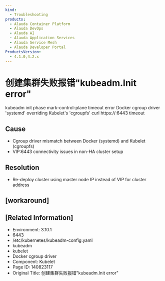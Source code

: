 ```yaml
---
kind:
  - Troubleshooting
products:
  - Alauda Container Platform
  - Alauda DevOps
  - Alauda AI
  - Alauda Application Services
  - Alauda Service Mesh
  - Alauda Developer Portal
ProductsVersion:
  - 4.1.0,4.2.x
---
```

<!-- A type of document that involves encountering a fault, diagnosing it, performing root cause analysis, and providing solutions. -->

# 创建集群失败报错"kubeadm.Init error"

kubeadm init phase mark-control-plane timeout error Docker cgroup driver 'systemd' overriding Kubelet's 'cgroupfs' curl https://<vip>:6443 timeout

## Cause
- Cgroup driver mismatch between Docker (systemd) and Kubelet (cgroupfs)
- VIP:6443 connectivity issues in non-HA cluster setup

## Resolution
- Re-deploy cluster using master node IP instead of VIP for cluster address

## [workaround]

## [Related Information]
- Environment: 3.10.1
- 6443
- /etc/kubernetes/kubeadm-config.yaml
- kubeadm
- kubelet
- Docker cgroup driver
- Component: Kubelet
- Page ID: 140823117
- Original Title: 创建集群失败报错"kubeadm.Init error"
